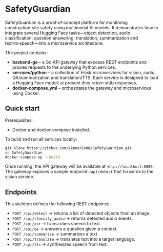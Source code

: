 # SafetyGuardian

SafetyGuardian is a proof‑of‑concept platform for monitoring
construction‑site safety using multimodal AI models. It demonstrates how
to integrate several Hugging Face tasks—object detection, audio
classification, question answering, translation, summarization and
text‑to‑speech—into a microservice architecture.

The project contains:

* **backend‑go** – a Go API gateway that exposes REST endpoints and
  proxies requests to the underlying Python services.
* **services/python** – a collection of Flask microservices for vision,
  audio, QA/summarization and translation/TTS. Each service is
  designed to load a Hugging Face model; at present they return stub
  responses.
* **docker‑compose.yml** – orchestrates the gateway and microservices
  using Docker.

## Quick start

Prerequisites:

* Docker and docker‑compose installed.

To build and run all services locally:

```bash
git clone https://github.com/akumar2408/SafetyGuardian.git
cd SafetyGuardian
docker-compose up --build
```

Once running, the API gateway will be available at `http://localhost:8080`.
The gateway exposes a sample endpoint `/api/detect` that forwards to
the vision service.

## Endpoints

This skeleton defines the following REST endpoints:

* `POST /api/detect` → returns a list of detected objects from an image.
* `POST /api/classify_audio` → returns detected audio events.
* `POST /api/asr` → transcribes speech to text.
* `POST /api/qa` → answers a question given a context.
* `POST /api/summarize` → summarizes a text.
* `POST /api/translate` → translates text into a target language.
* `POST /api/tts` → synthesizes speech from text.



